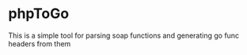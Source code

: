 # phpToGo

This is a simple tool for parsing soap functions and generating go func headers from them
